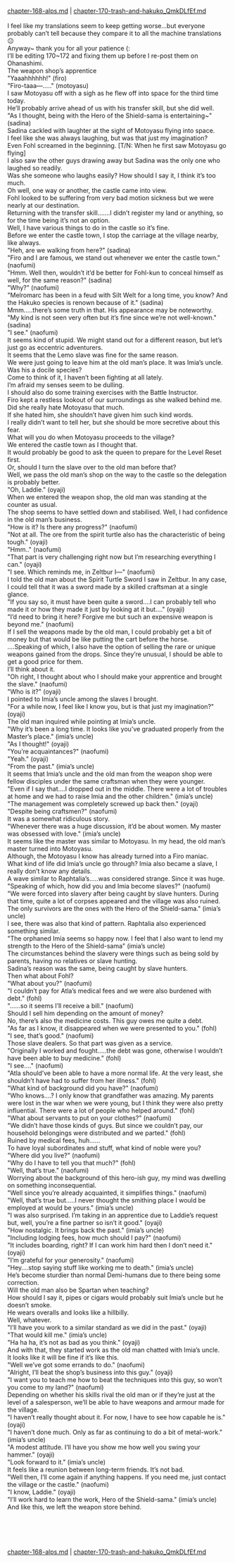 [chapter-168-alps.md](./chapter-168-alps.md) | [chapter-170-trash-and-hakuko_QmkDLfEf.md](./chapter-170-trash-and-hakuko_QmkDLfEf.md) <br/>
<br/>
I feel like my translations seem to keep getting worse…but everyone probably can’t tell because they compare it to all the machine translations 😐<br/>
Anyway~ thank you for all your patience (:<br/>
I’ll be editing 170~172 and fixing them up before I re-post them on Ohanashimi.<br/>
The weapon shop’s apprentice<br/>
"Yaaahhhhhh!" (firo)<br/>
"Firo-taaa―….." (motoyasu)<br/>
I saw Motoyasu off with a sigh as he flew off into space for the third time today.<br/>
He’ll probably arrive ahead of us with his transfer skill, but she did well.<br/>
"As I thought, being with the Hero of the Shield-sama is entertaining~" (sadina)<br/>
Sadina cackled with laughter at the sight of Motoyasu flying into space.<br/>
I feel like she was always laughing, but was that just my imagination?<br/>
Even Fohl screamed in the beginning. [T/N: When he first saw Motoyasu go flying]<br/>
I also saw the other guys drawing away but Sadina was the only one who laughed so readily.<br/>
Was she someone who laughs easily? How should I say it, I think it’s too much.<br/>
Oh well, one way or another, the castle came into view.<br/>
Fohl looked to be suffering from very bad motion sickness but we were nearly at our destination.<br/>
Returning with the transfer skill…….I didn’t register my land or anything, so for the time being it’s not an option.<br/>
Well, I have various things to do in the castle so it’s fine.<br/>
Before we enter the castle town, I stop the carriage at the village nearby, like always.<br/>
"Heh, are we walking from here?" (sadina)<br/>
"Firo and I are famous, we stand out whenever we enter the castle town." (naofumi)<br/>
"Hmm. Well then, wouldn’t it’d be better for Fohl-kun to conceal himself as well, for the same reason?" (sadina)<br/>
"Why?" (naofumi)<br/>
"Melromarc has been in a feud with Silt Welt for a long time, you know? And the Hakuko species is renown because of it." (sadina)<br/>
Mmm…..there’s some truth in that. His appearance may be noteworthy.<br/>
"My kind is not seen very often but it’s fine since we’re not well-known." (sadina)<br/>
"I see." (naofumi)<br/>
It seems kind of stupid. We might stand out for a different reason, but let’s just go as eccentric adventurers.<br/>
It seems that the Lemo slave was fine for the same reason.<br/>
We were just going to leave him at the old man’s place. It was Imia’s uncle.<br/>
Was his a docile species?<br/>
Come to think of it, I haven’t been fighting at all lately.<br/>
I’m afraid my senses seem to be dulling.<br/>
I should also do some training exercises with the Battle Instructor.<br/>
Firo kept a restless lookout of our surroundings as she walked behind me.<br/>
Did she really hate Motoyasu that much.<br/>
If she hated him, she shouldn’t have given him such kind words.<br/>
I really didn’t want to tell her, but she should be more secretive about this fear.<br/>
What will you do when Motoyasu proceeds to the village?<br/>
We entered the castle town as I thought that.<br/>
It would probably be good to ask the queen to prepare for the Level Reset first.<br/>
Or, should I turn the slave over to the old man before that?<br/>
Well, we pass the old man’s shop on the way to the castle so the delegation is probably better.<br/>
"Oh, Laddie." (oyaji)<br/>
When we entered the weapon shop, the old man was standing at the counter as usual.<br/>
The shop seems to have settled down and stabilised. Well, I had confidence in the old man’s business.<br/>
"How is it? Is there any progress?" (naofumi)<br/>
"Not at all. The ore from the spirit turtle also has the characteristic of being tough." (oyaji)<br/>
"Hmm.." (naofumi)<br/>
"That part is very challenging right now but I’m researching everything I can." (oyaji)<br/>
"I see. Which reminds me, in Zeltbur I―" (naofumi)<br/>
I told the old man about the Spirit Turtle Sword I saw in Zeltbur. In any case, I could tell that it was a sword made by a skilled craftsman at a single glance.<br/>
"If you say so, it must have been quite a sword….I can probably tell who made it or how they made it just by looking at it but…." (oyaji)<br/>
"I’d need to bring it here? Forgive me but such an expensive weapon is beyond me." (naofumi)<br/>
If I sell the weapons made by the old man, I could probably get a bit of money but that would be like putting the cart before the horse.<br/>
….Speaking of which, I also have the option of selling the rare or unique weapons gained from the drops. Since they’re unusual, I should be able to get a good price for them.<br/>
I’ll think about it.<br/>
"Oh right, I thought about who I should make your apprentice and brought the slave." (naofumi)<br/>
"Who is it?" (oyaji)<br/>
I pointed to Imia’s uncle among the slaves I brought.<br/>
"For a while now, I feel like I know you, but is that just my imagination?" (oyaji)<br/>
The old man inquired while pointing at Imia’s uncle.<br/>
"Why it’s been a long time. It looks like you’ve graduated properly from the Master’s place." (imia’s uncle)<br/>
"As I thought!" (oyaji)<br/>
"You’re acquaintances?" (naofumi)<br/>
"Yeah." (oyaji)<br/>
"From the past." (imia’s uncle)<br/>
It seems that Imia’s uncle and the old man from the weapon shop were fellow disciples under the same craftsman when they were younger.<br/>
"Even if I say that….I dropped out in the middle. There were a lot of troubles at home and we had to raise Imia and the other children." (imia’s uncle)<br/>
"The management was completely screwed up back then." (oyaji)<br/>
"Despite being craftsmen?" (naofumi)<br/>
It was a somewhat ridiculous story.<br/>
"Whenever there was a huge discussion, it’d be about women. My master was obsessed with love." (imia’s uncle)<br/>
It seems like the master was similar to Motoyasu. In my head, the old man’s master turned into Motoyasu.<br/>
Although, the Motoyasu I know has already turned into a Firo maniac.<br/>
What kind of life did Imia’s uncle go through? Imia also became a slave, I really don’t know any details.<br/>
A wave similar to Raphtalia’s…..was considered strange. Since it was huge.<br/>
"Speaking of which, how did you and Imia become slaves?" (naofumi)<br/>
"We were forced into slavery after being caught by slave hunters. During that time, quite a lot of corpses appeared and the village was also ruined. The only survivors are the ones with the Hero of the Shield-sama." (imia’s uncle)<br/>
I see, there was also that kind of pattern. Raphtalia also experienced something similar.<br/>
"The orphaned Imia seems so happy now. I feel that I also want to lend my strength to the Hero of the Shield-sama" (imia’s uncle)<br/>
The circumstances behind the slavery were things such as being sold by parents, having no relatives or slave hunting.<br/>
Sadina’s reason was the same, being caught by slave hunters.<br/>
Then what about Fohl​?<br/>
"What about you?" (naofumi)<br/>
"I couldn’t pay for Atla’s medical fees and we were also burdened with debt." (fohl)<br/>
"……so it seems I’ll receive a bill." (naofumi)<br/>
Should I sell him depending on the amount of money?<br/>
No, there’s also the medicine costs. This guy owes me quite a debt.<br/>
"As far as I know, it disappeared when we were presented to you." (fohl)<br/>
"I see, that’s good." (naofumi)<br/>
Those slave dealers. So that part was given as a service.<br/>
"Originally I worked and fought…..the debt was gone, otherwise I wouldn’t have been able to buy medicine." (fohl)<br/>
"I see…." (naofumi)<br/>
"Atla should’ve been able to have a more normal life. At the very least, she shouldn’t have had to suffer from her illness." (fohl)<br/>
"What kind of background did you have?" (naofumi)<br/>
"Who knows….? I only know that grandfather was amazing. My parents were lost in the war when we were young, but I think they were also pretty influential. There were a lot of people who helped around." (fohl)<br/>
"What about servants to put on your clothes?" (naofumi)<br/>
"We didn’t have those kinds of guys. But since we couldn’t pay, our household belongings were distributed and we parted." (fohl)<br/>
Ruined by medical fees, huh……<br/>
To have loyal subordinates and stuff, what kind of noble were you?<br/>
"Where did you live?" (naofumi)<br/>
"Why do I have to tell you that much?" (fohl)<br/>
"Well, that’s true." (naofumi)<br/>
Worrying about the background of this hero-ish guy, my mind was dwelling on something inconsequential.<br/>
"Well since you’re already acquainted, it simplifies things." (naofumi)<br/>
"Well, that’s true but…..I never thought the smithing place I would be employed at would be yours." (imia’s uncle)<br/>
"I was also surprised. I’m taking in an apprentice due to Laddie’s request but, well, you’re a fine partner so isn’t it good." (oyaji)<br/>
"How nostalgic. It brings back the past." (imia’s uncle)<br/>
"Including lodging fees, how much should I pay?" (naofumi)<br/>
"It includes boarding, right? If I can work him hard then I don’t need it." (oyaji)<br/>
"I’m grateful for your generosity." (naofumi)<br/>
"Hey….stop saying stuff like working me to death." (imia’s uncle)<br/>
He’s become sturdier than normal Demi-humans due to there being some correction.<br/>
Will the old man also be Spartan when teaching?<br/>
How should I say it, pipes or cigars would probably suit Imia’s uncle but he doesn’t smoke.<br/>
He wears overalls and looks like a hillbilly.<br/>
Well, whatever.<br/>
"I’ll have you work to a similar standard as we did in the past." (oyaji)<br/>
"That would kill me." (imia’s uncle)<br/>
"Ha ha ha, it’s not as bad as you think." (oyaji)<br/>
And with that, they started work as the old man chatted with Imia’s uncle.<br/>
It looks like it will be fine if it’s like this.<br/>
"Well we’ve got some errands to do." (naofumi)<br/>
"Alright, I’ll beat the shop’s business into this guy." (oyaji)<br/>
"I want you to teach me how to beat the techniques into this guy, so won’t you come to my land?" (naofumi)<br/>
Depending on whether his skills rival the old man or if they’re just at the level of a salesperson, we’ll be able to have weapons and armour made for the village.<br/>
"I haven’t really thought about it. For now, I have to see how capable he is." (oyaji)<br/>
"I haven’t done much. Only as far as continuing to do a bit of metal-work." (imia’s uncle)<br/>
"A modest attitude. I’ll have you show me how well you swing your hammer." (oyaji)<br/>
"Look forward to it." (imia’s uncle)<br/>
It feels like a reunion between long-term friends. It’s not bad.<br/>
"Well then, I’ll come again if anything happens. If you need me, just contact the village or the castle." (naofumi)<br/>
"I know, Laddie." (oyaji)<br/>
"I’ll work hard to learn the work, Hero of the Shield-sama." (imia’s uncle)<br/>
And like this, we left the weapon store behind.<br/>
<br/>
<br/>
<br/>
<br/> <br/>
[chapter-168-alps.md](./chapter-168-alps.md) | [chapter-170-trash-and-hakuko_QmkDLfEf.md](./chapter-170-trash-and-hakuko_QmkDLfEf.md) <br/>
